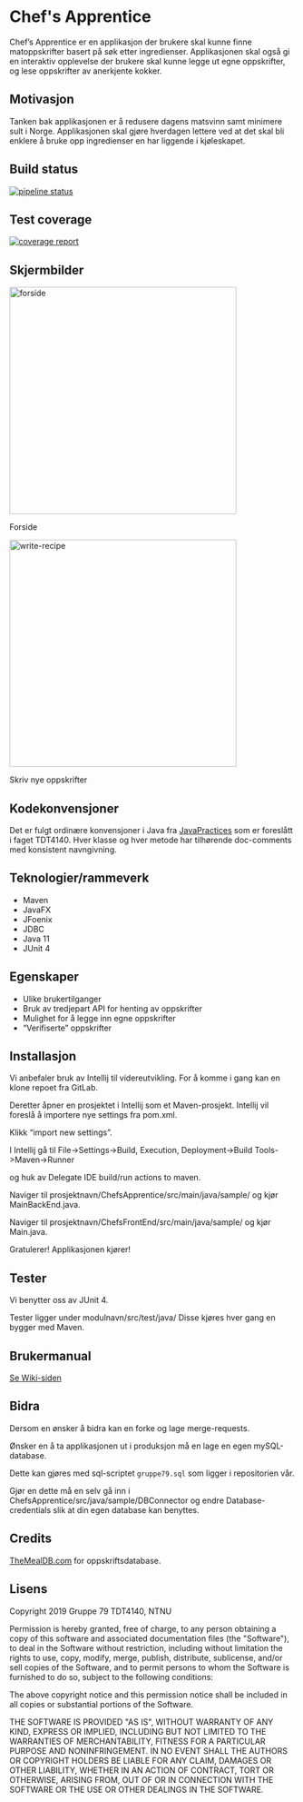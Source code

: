 <h1>Chef's Apprentice</h1>

Chef’s Apprentice er en applikasjon der brukere skal kunne finne matoppskrifter basert på søk etter ingredienser. Applikasjonen skal også gi en interaktiv opplevelse der brukere skal kunne legge ut egne oppskrifter, og lese oppskrifter av anerkjente kokker. 

<h2>Motivasjon</h2>

Tanken bak applikasjonen er å redusere dagens matsvinn samt minimere sult i Norge. Applikasjonen skal gjøre hverdagen lettere ved at det skal bli enklere å bruke opp ingredienser en har liggende i kjøleskapet. 

<h2>Build status</h2>

[![pipeline status](https://gitlab.stud.idi.ntnu.no/programvareutvikling-v19/gruppe-79/badges/masterpom/pipeline.svg)](https://gitlab.stud.idi.ntnu.no/programvareutvikling-v19/gruppe-79/commits/masterpom)
 
<h2>Test coverage</h2>

[![coverage report](https://gitlab.stud.idi.ntnu.no/programvareutvikling-v19/gruppe-79/badges/master/coverage.svg)](https://gitlab.stud.idi.ntnu.no/programvareutvikling-v19/gruppe-79/commits/master)

<h2>Skjermbilder</h2>

<img src="https://gitlab.stud.idi.ntnu.no/programvareutvikling-v19/gruppe-79/wikis/uploads/d6cd65aaa7625f8b9a3c15c1aee2b005/forside.PNG" alt="forside" width="400"/>

Forside

<img src="https://gitlab.stud.idi.ntnu.no/programvareutvikling-v19/gruppe-79/wikis/uploads/7a928259f987e6792f3de3dd61946b51/write-recipe-page.PNG" alt="write-recipe" width="400"/>

Skriv nye oppskrifter

<h2>Kodekonvensjoner</h2>

Det er fulgt ordinære konvensjoner i Java fra [JavaPractices](http://www.javapractices.com/home/HomeAction.do) som er foreslått i faget TDT4140. Hver klasse og hver metode har tilhørende doc-comments med konsistent navngivning.
 
<h2>Teknologier/rammeverk</h2>

* Maven
* JavaFX
* JFoenix
* JDBC
* Java 11
* JUnit 4


<h2>Egenskaper</h2>

* Ulike brukertilganger
* Bruk av tredjepart API for henting av oppskrifter
* Mulighet for å legge inn egne oppskrifter
* “Verifiserte” oppskrifter

 
<h2>Installasjon</h2>

Vi anbefaler bruk av Intellij til videreutvikling. 
For å komme i gang kan en klone repoet fra GitLab.

Deretter åpner en prosjektet i Intellij som et Maven-prosjekt. 
Intellij vil foreslå å importere nye settings fra pom.xml. 

Klikk “import new settings”.

I Intellij gå til File->Settings->Build, Execution, Deployment->Build Tools->Maven->Runner 

og huk av Delegate IDE build/run actions to maven.

Naviger til prosjektnavn/ChefsApprentice/src/main/java/sample/ og kjør MainBackEnd.java.

Naviger til prosjektnavn/ChefsFrontEnd/src/main/java/sample/ og kjør Main.java.

Gratulerer! Applikasjonen kjører!
 
<h2>Tester</h2>

Vi benytter oss av JUnit 4. 

Tester ligger under modulnavn/src/test/java/
Disse kjøres hver gang en bygger med Maven.

<h2>Brukermanual</h2>

[Se Wiki-siden](https://github.com/Kobrestad/ChefsApprentice/wiki)

<h2>Bidra</h2>

Dersom en ønsker å bidra kan en forke og lage merge-requests.

Ønsker en å ta applikasjonen ut i produksjon må en lage en egen mySQL-database.

Dette kan gjøres med sql-scriptet `gruppe79.sql` som ligger i repositorien vår.

Gjør en dette må en selv gå inn i ChefsApprentice/src/java/sample/DBConnector 
og endre Database-credentials slik at din egen database kan benyttes.

<h2>Credits</h2>

[TheMealDB.com](https://www.themealdb.com/api.php) for oppskriftsdatabase.

<h2>Lisens</h2>

Copyright 2019 Gruppe 79 TDT4140, NTNU

Permission is hereby granted, free of charge, to any person obtaining a copy of this software and associated documentation files (the "Software"), to deal in the Software without restriction, including without limitation the rights to use, copy, modify, merge, publish, distribute, sublicense, and/or sell copies of the Software, and to permit persons to whom the Software is furnished to do so, subject to the following conditions:

The above copyright notice and this permission notice shall be included in all copies or substantial portions of the Software.

THE SOFTWARE IS PROVIDED "AS IS", WITHOUT WARRANTY OF ANY KIND, EXPRESS OR IMPLIED, INCLUDING BUT NOT LIMITED TO THE WARRANTIES OF MERCHANTABILITY, FITNESS FOR A PARTICULAR PURPOSE AND NONINFRINGEMENT. IN NO EVENT SHALL THE AUTHORS OR COPYRIGHT HOLDERS BE LIABLE FOR ANY CLAIM, DAMAGES OR OTHER LIABILITY, WHETHER IN AN ACTION OF CONTRACT, TORT OR OTHERWISE, ARISING FROM, OUT OF OR IN CONNECTION WITH THE SOFTWARE OR THE USE OR OTHER DEALINGS IN THE SOFTWARE.
